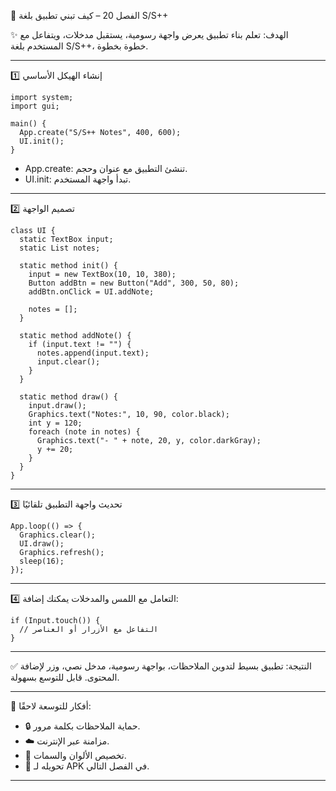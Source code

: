 📱 الفصل 20 – كيف تبني تطبيق بلغة S/S++

✨ الهدف:
تعلم بناء تطبيق يعرض واجهة رسومية، يستقبل مدخلات، ويتفاعل مع المستخدم بلغة S/S++، خطوة بخطوة.

---

1️⃣ إنشاء الهيكل الأساسي
```s++
import system;
import gui;

main() {
  App.create("S/S++ Notes", 400, 600);
  UI.init();
}
```

- App.create: تنشئ التطبيق مع عنوان وحجم.
- UI.init: تبدأ واجهة المستخدم.

---

2️⃣ تصميم الواجهة
```s++
class UI {
  static TextBox input;
  static List notes;

  static method init() {
    input = new TextBox(10, 10, 380);
    Button addBtn = new Button("Add", 300, 50, 80);
    addBtn.onClick = UI.addNote;

    notes = [];
  }

  static method addNote() {
    if (input.text != "") {
      notes.append(input.text);
      input.clear();
    }
  }

  static method draw() {
    input.draw();
    Graphics.text("Notes:", 10, 90, color.black);
    int y = 120;
    foreach (note in notes) {
      Graphics.text("- " + note, 20, y, color.darkGray);
      y += 20;
    }
  }
}
```

---

3️⃣ تحديث واجهة التطبيق تلقائيًا
```s++
App.loop(() => {
  Graphics.clear();
  UI.draw();
  Graphics.refresh();
  sleep(16);
});
```

---

4️⃣ التعامل مع اللمس والمدخلات
يمكنك إضافة:
```s++
if (Input.touch()) {
  // التفاعل مع الأزرار أو العناصر
}
```

---

✅ النتيجة:
تطبيق بسيط لتدوين الملاحظات، بواجهة رسومية، مدخل نصي، وزر لإضافة المحتوى. قابل للتوسع بسهولة.

---

🚀 أفكار للتوسعة لاحقًا:
- 🔒 حماية الملاحظات بكلمة مرور.
- ☁️ مزامنة عبر الإنترنت.
- 🎨 تخصيص الألوان والسمات.
- 📲 تحويله لـ APK في الفصل التالي.

---
